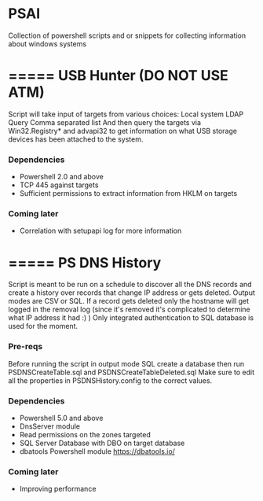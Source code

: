 # PSAI
Collection of powershell scripts and or snippets for collecting information about windows systems

# ===== USB Hunter (DO NOT USE ATM)
Script will take input of targets from various choices:
Local system
LDAP Query
Comma separated list
And then query the targets via Win32.Registry* and advapi32 to get information on what USB storage devices has been attached to the system.
### Dependencies
- Powershell 2.0 and above
- TCP 445 against targets
- Sufficient permissions to extract information from HKLM on targets
### Coming later
- Correlation with setupapi log for more information

# ===== PS DNS History
Script is meant to be run on a schedule to discover all the DNS records and create a history over records that change IP address or gets deleted.
Output modes are CSV or SQL.
If a record gets deleted only the hostname will get logged in the removal log (since it's removed it's complicated to determine what IP address it had :) ) 
Only integrated authentication to SQL database is used for the moment.
### Pre-reqs
Before running the script in output mode SQL create a database then run PSDNSCreateTable.sql and PSDNSCreateTableDeleted.sql
Make sure to edit all the properties in PSDNSHistory.config to the correct values.

### Dependencies
- Powershell 5.0 and above
- DnsServer module
- Read permissions on the zones targeted
- SQL Server Database with DBO on target database
- dbatools Powershell module https://dbatools.io/

### Coming later
- Improving performance